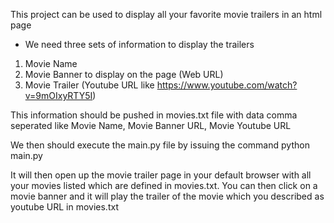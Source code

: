 This project can be used to display all your favorite movie trailers in an html page

- We need three sets of information to display the trailers
1) Movie Name
2) Movie Banner to display on the page (Web URL)
3) Movie Trailer (Youtube URL like https://www.youtube.com/watch?v=9mOIxyRTY5I)

This information should be pushed in movies.txt file with data comma seperated like
Movie Name, Movie Banner URL, Movie Youtube URL

We then should execute the main.py file by issuing the command
python main.py

It will then open up the movie trailer page in your default browser with all your movies listed which are defined in movies.txt. You can then click on a movie banner and it will play the trailer of the movie which you described as youtube URL in movies.txt
